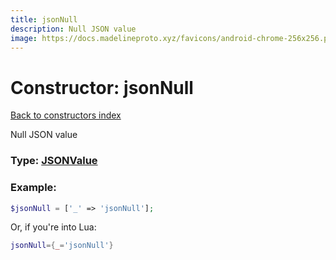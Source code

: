 ```yaml
---
title: jsonNull
description: Null JSON value
image: https://docs.madelineproto.xyz/favicons/android-chrome-256x256.png
---
```

# Constructor: jsonNull  
[Back to constructors index](index.md)



Null JSON value




### Type: [JSONValue](../types/JSONValue.md)


### Example:

```php
$jsonNull = ['_' => 'jsonNull'];
```  


Or, if you're into Lua:

```lua
jsonNull={_='jsonNull'}

```


